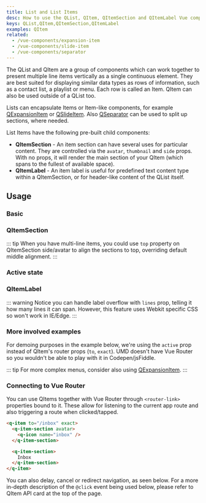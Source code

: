 ```yaml
---
title: List and List Items
desc: How to use the QList, QItem, QItemSection and QItemLabel Vue components.
keys: QList,QItem,QItemSection,QItemLabel
examples: QItem
related:
  - /vue-components/expansion-item
  - /vue-components/slide-item
  - /vue-components/separator
---
```


The QList and QItem are a group of components which can work together to present multiple line items vertically as a single continuous element. They are best suited for displaying similar data types as rows of information, such as a contact list, a playlist or menu. Each row is called an Item. QItem can also be used outside of a QList too.

Lists can encapsulate Items or Item-like components, for example [QExpansionItem](/vue-components/expansion-item) or [QSlideItem](/vue-components/slide-item). Also [QSeparator](/vue-components/separator) can be used to split up sections, where needed.

List Items have the following pre-built child components:

* **QItemSection** - An item section can have several uses for particular content. They are controlled via the `avatar`, `thumbnail` and `side` props. With no props, it will render the main section of your QItem (which spans to the fullest of available space).
* **QItemLabel** - An item label is useful for predefined text content type within a QItemSection, or for header-like content of the QList itself.

<DocApi file="QList" />

<DocApi file="QItem" />

<DocApi file="QItemSection" />

<DocApi file="QItemLabel" />

## Usage

### Basic

<DocExample title="Basic" file="Basic" />

<DocExample title="Force dark mode" file="Dark" />

<DocExample title="Dense" file="Dense" />

### QItemSection

<DocExample title="Left avatar/thumbnail QItemSection" file="AvatarLeft" />

<DocExample title="Right avatar/thumbnail QItemSection" file="AvatarRight" />

::: tip
When you have multi-line items, you could use `top` property on QItemSection side/avatar to align the sections to top, overriding default middle alignment.
:::

<DocExample title="Side QItemSection" file="SideSection" />

### Active state

<DocExample title="Active prop" file="ActiveState" />

### QItemLabel

::: warning
Notice you can handle label overflow with `lines` prop, telling it how many lines it can span. However, this feature uses Webkit specific CSS so won't work in IE/Edge.
:::

<DocExample title="ItemLabel" file="ItemLabel" />

### More involved examples

<DocExample title="Contact list" file="ExampleContacts" />

<DocExample title="Settings" file="ExampleSettings" />

<DocExample title="Emails" file="ExampleEmails" />

<DocExample title="Folder listing" file="ExampleFolders" />

For demoing purposes in the example below, we're using the `active` prop instead of QItem's router props (`to`, `exact`). UMD doesn't have Vue Router so you wouldn't be able to play with it in Codepen/jsFiddle.

<DocExample title="Menu" file="ExampleMenu" />

::: tip
For more complex menus, consider also using [QExpansionItem](/vue-components/expansion-item).
:::

### Connecting to Vue Router

You can use QItems together with Vue Router through `<router-link>` properties bound to it. These allow for listening to the current app route and also triggering a route when clicked/tapped.

```html
<q-item to="/inbox" exact>
  <q-item-section avatar>
    <q-icon name="inbox" />
  </q-item-section>

  <q-item-section>
    Inbox
  </q-item-section>
</q-item>
```

You can also delay, cancel or redirect navigation, as seen below. For a more in-depth description of the `@click` event being used below, please refer to QItem API card at the top of the page.

<DocExample title="Links with delayed, cancelled or redirected navigation (v2.9+)" file="LinksWithGo" no-edit />
